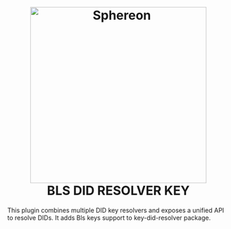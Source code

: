 <!--suppress HtmlDeprecatedAttribute -->
<h1 align="center">
  <br>
  <a href="https://www.sphereon.com"><img src="https://sphereon.com/content/themes/sphereon/assets/img/logo.svg" alt="Sphereon" width="400"></a>
  <br>BLS DID RESOLVER KEY
  <br>
</h1>

This plugin combines multiple DID key resolvers and exposes a unified API to resolve DIDs.
It adds Bls keys support to key-did-resolver package.
